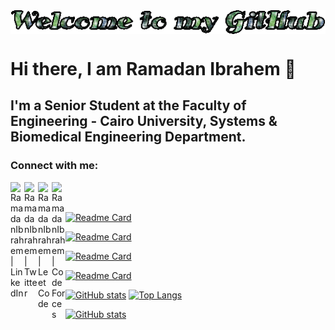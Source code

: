<img align="center" alt="Welcome to my GitHub" src="github.gif">

<br>

# Hi there, I am Ramadan Ibrahem 👋

## I'm a Senior Student at the Faculty of Engineering - Cairo University, Systems & Biomedical Engineering Department.

### Connect with me:

[<img align="left" alt="RamadanIbrahem | LinkedIn" width="22px" src="https://cdn.jsdelivr.net/npm/simple-icons@v3/icons/linkedin.svg" />][linkedin]
[<img align="left" alt="RamadanIbrahem | Twitter" width="22px" src="https://cdn.jsdelivr.net/npm/simple-icons@v3/icons/twitter.svg" />][twitter]
[<img align="left" alt="RamadanIbrahem | LeetCode" width="22px" src="https://cdn.jsdelivr.net/npm/simple-icons@5.7.0/icons/leetcode.svg" />][leetcode]
[<img align="left" alt="RamadanIbrahem | CodeForces" width="22px" src="https://cdn.jsdelivr.net/npm/simple-icons@5.7.0/icons/codeforces.svg" />][codeforces]

<!-- [<img align="left" alt="RamadanIbrahem | Kaggle" width="22px" src="https://cdn.jsdelivr.net/npm/simple-icons@5.7.0/icons/kaggle.svg" />][kaggle] -->

<br>
<br>

<!-- ### Languages and Tools: -->

<!-- <img align="left" alt="Visual Studio Code" width="26px" src="https://raw.githubusercontent.com/github/explore/80688e429a7d4ef2fca1e82350fe8e3517d3494d/topics/visual-studio-code/visual-studio-code.png" />
<img align="left" alt="Python" width="26px" src="https://raw.githubusercontent.com/github/explore/80688e429a7d4ef2fca1e82350fe8e3517d3494d/topics/python/python.png" />
<img align="left" alt="Terminal" width="26px" src="https://raw.githubusercontent.com/github/explore/80688e429a7d4ef2fca1e82350fe8e3517d3494d/topics/terminal/terminal.png" />
<img align="left" alt="Git" width="26px" src="https://raw.githubusercontent.com/github/explore/80688e429a7d4ef2fca1e82350fe8e3517d3494d/topics/git/git.png" />
<img align="left" alt="GitHub" width="26px" src="https://raw.githubusercontent.com/github/explore/78df643247d429f6cc873026c0622819ad797942/topics/github/github.png" /> -->
<!-- <img align="left" alt="HTML5" width="26px" src="https://raw.githubusercontent.com/github/explore/80688e429a7d4ef2fca1e82350fe8e3517d3494d/topics/html/html.png" />
<img align="left" alt="CSS3" width="26px" src="https://raw.githubusercontent.com/github/explore/80688e429a7d4ef2fca1e82350fe8e3517d3494d/topics/css/css.png" /> -->
<!-- <img align="left" alt="JavaScript" width="26px" src="https://raw.githubusercontent.com/github/explore/80688e429a7d4ef2fca1e82350fe8e3517d3494d/topics/javascript/javascript.png" />
<img align="left" alt="Node.js" width="26px" src="https://raw.githubusercontent.com/github/explore/80688e429a7d4ef2fca1e82350fe8e3517d3494d/topics/nodejs/nodejs.png" />
<img align="left" alt="SQL" width="26px" src="https://raw.githubusercontent.com/github/explore/80688e429a7d4ef2fca1e82350fe8e3517d3494d/topics/sql/sql.png" />
<img align="left" alt="MySQL" width="26px" src="https://raw.githubusercontent.com/github/explore/80688e429a7d4ef2fca1e82350fe8e3517d3494d/topics/mysql/mysql.png" />
<img align="left" alt="MongoDB" width="26px" src="https://raw.githubusercontent.com/github/explore/80688e429a7d4ef2fca1e82350fe8e3517d3494d/topics/mongodb/mongodb.png" />
<img align="left" alt="Flask" width="26px" src="https://raw.githubusercontent.com/github/explore/80688e429a7d4ef2fca1e82350fe8e3517d3494d/topics/flask/flask.png" />
<img align="left" alt="CPP" width="26px" src="https://raw.githubusercontent.com/github/explore/80688e429a7d4ef2fca1e82350fe8e3517d3494d/topics/cpp/cpp.png" />
<img align="left" alt="JAVA" width="26px" src="https://raw.githubusercontent.com/github/explore/80688e429a7d4ef2fca1e82350fe8e3517d3494d/topics/java/java.png" /> -->

[linkedin]: https://linkedin.com/in/ramadanibrahem
[twitter]: https://twitter.com/RmadanIbrahem
[leetcode]: https://leetcode.com/Ramadan98/
[codeforces]: https://codeforces.com/profile/Ramadan98

<!-- [kaggle]: https://www.kaggle.com/ramadanhegazy -->

<!-- <br><br> -->

[![Readme Card](https://github-readme-stats.vercel.app/api/pin/?username=RamadanIbrahem98&repo=DSP&theme=radical)](https://github.com/RamadanIbrahem98/DSP)

[![Readme Card](https://github-readme-stats.vercel.app/api/pin/?username=RamadanIbrahem98&repo=huffmanCoding&theme=radical)](https://github.com/RamadanIbrahem98/huffmanCoding)

[![Readme Card](https://github-readme-stats.vercel.app/api/pin/?username=RamadanIbrahem98&repo=RIS&theme=radical)](https://github.com/RamadanIbrahem98/RIS)

[![Readme Card](https://github-readme-stats.vercel.app/api/pin/?username=RamadanIbrahem98&repo=STM32F4xx-DMA&theme=radical)](https://github.com/RamadanIbrahem98/STM32F4xx-DMA)

<!-- ### :zap: GitHub Status -->

<!-- <br> -->

[![GitHub stats](https://github-readme-stats.vercel.app/api?username=RamadanIbrahem98&show_icons=true&theme=radical)](https://github.com/anuraghazra/github-readme-stats)
[![Top Langs](https://github-readme-stats.vercel.app/api/top-langs/?username=RamadanIbrahem98&exclude_repo=statistics-cc-hypothesis-testing,stm32f401-429xx-projects,STM32F401CC,STM32F4xx-DMA,sound-equalizer&hide=html&layout=compact&theme=radical&langs_count=10)](https://github.com/anuraghazra/github-readme-stats)

<!-- <img align="center" src="https://"alt="ramadan's GitHub Stats" src="https://github-readme-stats.vercel.app/api?username=RamadanIbrahem98&show_icons=true" /> -->

<!-- <br><br><br><br> -->

<!-- <img align="center" alt="ramadan's GitHub Most Used Programming Languages" src="https://github-readme-stats.vercel.app/api/top-langs/?username=RamadanIbrahem98&layout=compact&hide=html,jupyter notebook,dart,less,scss,css&langs_count=5&theme=react" /> -->

[![GitHub stats](https://github-readme-streak-stats.herokuapp.com/?user=RamadanIbrahem98&theme=radical)](https://github.com/anuraghazra/github-readme-stats)

<!-- <p><img align="center" src="https://github-readme-streak-stats.herokuapp.com/?user=RamadanIbrahem98&theme=radical" alt="ramadan" /></p> -->
